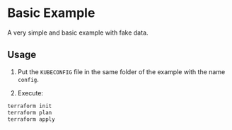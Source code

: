 # Basic Example

A very simple and basic example with fake data. 

## Usage

1. Put the `KUBECONFIG` file in the same folder of the example with the name `config`.

2. Execute:

```bash
terraform init
terraform plan
terraform apply
```
